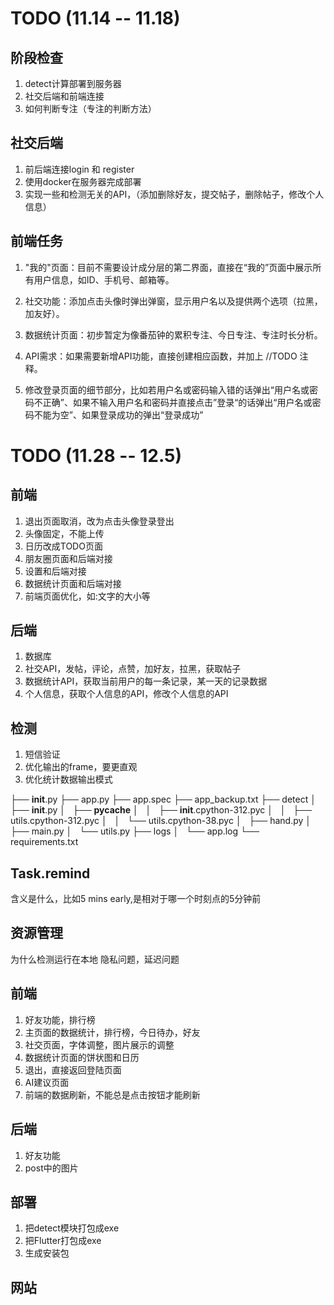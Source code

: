 # TODO (11.14 -- 11.18)

## 阶段检查

1. detect计算部署到服务器
2. 社交后端和前端连接
3. 如何判断专注（专注的判断方法）



## 社交后端

1. 前后端连接login 和 register
2. 使用docker在服务器完成部署
3. 实现一些和检测无关的API，（添加删除好友，提交帖子，删除帖子，修改个人信息）


## 前端任务
1. "我的"页面：目前不需要设计成分层的第二界面，直接在“我的”页面中展示所有用户信息，如ID、手机号、邮箱等。

2. 社交功能：添加点击头像时弹出弹窗，显示用户名以及提供两个选项（拉黑，加友好）。

3. 数据统计页面：初步暂定为像番茄钟的累积专注、今日专注、专注时长分析。

4. API需求：如果需要新增API功能，直接创建相应函数，并加上 //TODO 注释。

5. 修改登录页面的细节部分，比如若用户名或密码输入错的话弹出“用户名或密码不正确”、如果不输入用户名和密码并直接点击”登录“的话弹出“用户名或密码不能为空”、如果登录成功的弹出“登录成功”



# TODO (11.28 -- 12.5)

## 前端
1. 退出页面取消，改为点击头像登录登出
2. 头像固定，不能上传
3. 日历改成TODO页面
4. 朋友圈页面和后端对接
5. 设置和后端对接
6. 数据统计页面和后端对接
7. 前端页面优化，如:文字的大小等


## 后端
1. 数据库
2. 社交API，发帖，评论，点赞，加好友，拉黑，获取帖子
3. 数据统计API，获取当前用户的每一条记录，某一天的记录数据
4. 个人信息，获取个人信息的API，修改个人信息的API

## 检测

1. 短信验证
2. 优化输出的frame，要更直观
3. 优化统计数据输出模式



├── __init__.py
├── app.py
├── app.spec
├── app_backup.txt
├── detect
│   ├── __init__.py
│   ├── __pycache__
│   │   ├── __init__.cpython-312.pyc
│   │   ├── utils.cpython-312.pyc
│   │   └── utils.cpython-38.pyc
│   ├── hand.py
│   ├── main.py
│   └── utils.py
├── logs
│   └── app.log
└── requirements.txt




## Task.remind 
含义是什么，比如5 mins early,是相对于哪一个时刻点的5分钟前



## 资源管理


为什么检测运行在本地
隐私问题，延迟问题

## 前端

1. 好友功能，排行榜
2. 主页面的数据统计，排行榜，今日待办，好友
3. 社交页面，字体调整，图片展示的调整
4. 数据统计页面的饼状图和日历
5. 退出，直接返回登陆页面
6. AI建议页面
7. 前端的数据刷新，不能总是点击按钮才能刷新

## 后端
1. 好友功能
2. post中的图片


## 部署
1. 把detect模块打包成exe
2. 把Flutter打包成exe
3. 生成安装包

## 网站